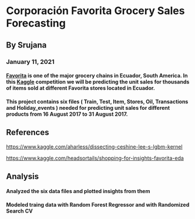 # Corporación Favorita Grocery Sales Forecasting
## By Srujana
### January 11, 2021

#### [Favorita](https://www.corporacionfavorita.com/en/) is one of the major grocery chains in Ecuador, South America. In this [Kaggle](https://www.kaggle.com/c/favorita-grocery-sales-forecasting/data) competition we will be predicting the unit sales for thousands of items sold at different Favorita stores located in Ecuador. 
#### This project contains six files ( Train, Test, Item, Stores, Oil, Transactions and Holiday_events ) needed for predicting unit sales for different products from 16 August 2017 to 31 August 2017. 


## References
https://www.kaggle.com/aharless/dissecting-ceshine-lee-s-lgbm-kernel 


https://www.kaggle.com/headsortails/shopping-for-insights-favorita-eda    

## Analysis
#### Analyzed the six data files and plotted insights from them
#### Modeled traing data with Random Forest Regressor and with Randomized Search CV


